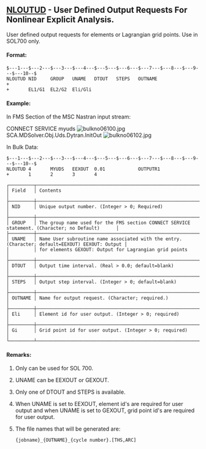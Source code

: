 ## [NLOUTUD](https://nexus.hexagon.com/documentationcenter/bundle/MSC_Nastran_2022.4/page/Nastran_Combined_Book/qrg/bulkno/TOC.NLOUTUD.xhtml) - User Defined Output Requests For Nonlinear Explicit Analysis.

User defined output requests for elements or Lagrangian grid points. Use in SOL700 only.

#### Format:

```nastran
$---1---$---2---$---3---$---4---$---5---$---6---$---7---$---8---$---9---$---10--$
NLOUTUD NID     GROUP   UNAME   DTOUT   STEPS   OUTNAME                 +       
+       EL1/G1  EL2/G2  Eli/Gli                                                 
```

#### Example:

In FMS Section of the MSC Nastran input stream:

CONNECT SERVICE myuds  ![bulkno06100.jpg](https://help-be.hexagonmi.com/bundle/MSC_Nastran_2022.4/page/Nastran_Combined_Book/qrg/bulkno/../../../assets/bulkno06100.jpg?_LANG=enus) SCA.MDSolver.Obj.Uds.Dytran.InitOut ![bulkno06102.jpg](https://help-be.hexagonmi.com/bundle/MSC_Nastran_2022.4/page/Nastran_Combined_Book/qrg/bulkno/../../../assets/bulkno06102.jpg?_LANG=enus)

In Bulk Data:

```nastran
$---1---$---2---$---3---$---4---$---5---$---6---$---7---$---8---$---9---$---10--$
NLOUTUD 4       MYUDS   EEXOUT  0.01            OUTPUTR1                        
+       1       2       3       4                                               
```

```text
┌─────────┬─────────────────────────────────────────────────────────────────────────────────────────────────┐
│ Field   │ Contents                                                                                        │
├─────────┼─────────────────────────────────────────────────────────────────────────────────────────────────┤
│ NID     │ Unique output number. (Integer > 0; Required)                                                   │
├─────────┼─────────────────────────────────────────────────────────────────────────────────────────────────┤
│ GROUP   │ The group name used for the FMS section CONNECT SERVICE statement. (Character; no Default)      │
├─────────┼─────────────────────────────────────────────────────────────────────────────────────────────────┤
│ UNAME   │ Name User subroutine name associated with the entry. (Character; default=EEXOUT) EEXOUT: Output │
│         │ for elements GEXOUT: Output for Lagrangian grid points                                          │
├─────────┼─────────────────────────────────────────────────────────────────────────────────────────────────┤
│ DTOUT   │ Output time interval. (Real > 0.0; default=blank)                                               │
├─────────┼─────────────────────────────────────────────────────────────────────────────────────────────────┤
│ STEPS   │ Output step interval. (Integer > 0; default=blank)                                              │
├─────────┼─────────────────────────────────────────────────────────────────────────────────────────────────┤
│ OUTNAME │ Name for output request. (Character; required.)                                                 │
├─────────┼─────────────────────────────────────────────────────────────────────────────────────────────────┤
│ Eli     │ Element id for user output. (Integer > 0; required)                                             │
├─────────┼─────────────────────────────────────────────────────────────────────────────────────────────────┤
│ Gi      │ Grid point id for user output. (Integer > 0; required)                                          │
└─────────┴─────────────────────────────────────────────────────────────────────────────────────────────────┘
```

#### Remarks:

1. Only can be used for SOL 700.
2. UNAME can be EEXOUT or GEXOUT.
3. Only one of DTOUT and STEPS is available.
4. When UNAME is set to EEXOUT, element id's are required for user output and when UNAME is set to GEXOUT, grid point id's are required for user output.
5. The file names that will be generated are:

     ```text
     {jobname}_{OUTNAME}_{cycle number}.[THS,ARC]
     ```
